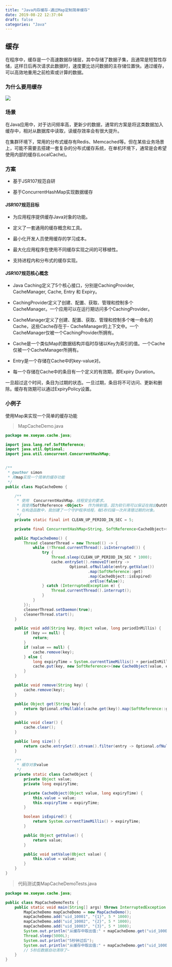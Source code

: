 ```yaml
---
title: "Java内存缓存-通过Map定制简单缓存"
date: 2019-08-22 12:37:04
draft: false
categories: "Java"
---
```


## 缓存

在程序中，缓存是一个高速数据存储层，其中存储了数据子集，且通常是短暂性存储，这样日后再次请求此数据时，速度要比访问数据的主存储位置快。通过缓存，可以高效地重用之前检索或计算的数据。

### 为什么要用缓存

![](https://ueyao.github.io/image-hosting/blog/2019/8/cache-define-simple-01.png)



### 场景

在Java应用中，对于访问频率高，更新少的数据，通常的方案是将这类数据加入缓存中，相对从数据库中读取，读缓存效率会有很大提升。

在集群环境下，常用的分布式缓存有Redis、Memcached等。但在某些业务场景上，可能不需要去搭建一套复杂的分布式缓存系统，在单机环境下，通常是会希望使用内部的缓存(LocalCache)。



### 方案

* 基于JSR107规范自研

* 基于ConcurrentHashMap实现数据缓存

#### JSR107规范目标

* 为应用程序提供缓存Java对象的功能。

* 定义了一套通用的缓存概念和工具。

* 最小化开发人员使用缓存的学习成本。

* 最大化应用程序在使用不同缓存实现之间的可移植性。

* 支持进程内和分布式的缓存实现。



#### JSR107规范核心概念

- Java Caching定义了5个核心接口，分别是CachingProvider, CacheManager, Cache, Entry 和 Expiry。

-  CachingProvider定义了创建、配置、获取、管理和控制多个CacheManager。一个应用可以在运行期访问多个CachingProvider。

- CacheManager定义了创建、配置、获取、管理和控制多个唯一命名的Cache，这些Cache存在于- CacheManager的上下文中。一个CacheManager仅被一个CachingProvider所拥有。

- Cache是一个类似Map的数据结构并临时存储以Key为索引的值。一个Cache仅被一个CacheManager所拥有。

- Entry是一个存储在Cache中的key-value对。

- 每一个存储在Cache中的条目有一个定义的有效期，即Expiry Duration。

一旦超过这个时间，条目为过期的状态。一旦过期，条目将不可访问、更新和删除。缓存有效期可以通过ExpiryPolicy设置。

### 小例子

使用Map来实现一个简单的缓存功能

> MapCacheDemo.java

``` java
package me.xueyao.cache.java;

import java.lang.ref.SoftReference;
import java.util.Optional;
import java.util.concurrent.ConcurrentHashMap;


/**
 * @author simon
 * 用map实现一个简单的缓存功能
 */
public class MapCacheDemo {

    /**
     * 使用  ConcurrentHashMap，线程安全的要求。
     * 我使用SoftReference <Object>  作为映射值，因为软引用可以保证在抛出OutOfMemory之前，如果缺少内存，将删除引用的对象。
     * 在构造函数中，我创建了一个守护程序线程，每5秒扫描一次并清理过期的对象。
     */
    private static final int CLEAN_UP_PERIOD_IN_SEC = 5;

    private final ConcurrentHashMap<String, SoftReference<CacheObject>> cache = new ConcurrentHashMap<>();

    public MapCacheDemo() {
        Thread cleanerThread = new Thread(() -> {
            while (!Thread.currentThread().isInterrupted()) {
                try {
                    Thread.sleep(CLEAN_UP_PERIOD_IN_SEC * 1000);
                    cache.entrySet().removeIf(entry ->
                            Optional.ofNullable(entry.getValue())
                                    .map(SoftReference::get)
                                    .map(CacheObject::isExpired)
                                    .orElse(false));
                } catch (InterruptedException e) {
                    Thread.currentThread().interrupt();
                }
            }
        });
        cleanerThread.setDaemon(true);
        cleanerThread.start();
    }

    public void add(String key, Object value, long periodInMillis) {
        if (key == null) {
            return;
        }
        if (value == null) {
            cache.remove(key);
        } else {
            long expiryTime = System.currentTimeMillis() + periodInMillis;
            cache.put(key, new SoftReference<>(new CacheObject(value, expiryTime)));
        }
    }

    public void remove(String key) {
        cache.remove(key);
    }

    public Object get(String key) {
        return Optional.ofNullable(cache.get(key)).map(SoftReference::get).filter(cacheObject -> !cacheObject.isExpired()).map(CacheObject::getValue).orElse(null);
    }

    public void clear() {
        cache.clear();
    }

    public long size() {
        return cache.entrySet().stream().filter(entry -> Optional.ofNullable(entry.getValue()).map(SoftReference::get).map(cacheObject -> !cacheObject.isExpired()).orElse(false)).count();
    }

    /**
     * 缓存对象value
     */
    private static class CacheObject {
        private Object value;
        private long expiryTime;

        private CacheObject(Object value, long expiryTime) {
            this.value = value;
            this.expiryTime = expiryTime;
        }

        boolean isExpired() {
            return System.currentTimeMillis() > expiryTime;
        }

        public Object getValue() {
            return value;
        }

        public void setValue(Object value) {
            this.value = value;
        }
    }
}
```

> 代码测试类MapCacheDemoTests.java

``` java
package me.xueyao.cache.java;

public class MapCacheDemoTests {
    public static void main(String[] args) throws InterruptedException {
        MapCacheDemo mapCacheDemo = new MapCacheDemo();
        mapCacheDemo.add("uid_10001", "{1}", 5 * 1000);
        mapCacheDemo.add("uid_10002", "{2}", 5 * 1000);
        mapCacheDemo.add("uid_10003", "{3}", 5 * 1000);
        System.out.println("从缓存中取出值:" + mapCacheDemo.get("uid_10001"));
        Thread.sleep(5000L);
        System.out.println("5秒钟过后");
        System.out.println("从缓存中取出值:" + mapCacheDemo.get("uid_10001"));
        // 5秒后数据自动清除了~
    }
}
```

